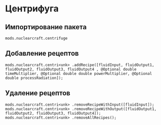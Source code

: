 # Центрифуга

## Импортирование пакета
`mods.nuclearcraft.centrifuge`

## Добавление рецептов
```zenscript
mods.nuclearcraft.centri<unk> .addRecipe([fluidInput, fluidOutput1, fluidOutput2, fluidOutput3, fluidOutput4 , @Optional double timeMultiplier, @Optional double double powerMultiplier, @Optional double processRadiation]);
```

## Удаление рецептов
```zenscript
mods.nuclearcraft.centri<unk> .removeRecipeWithInput([fluidInput]);
mods.nuclearcraft.centri<unk> .removeRecipeWithOutput([fluidOutput1, fluidOutput2, fluidOutput3, fluidOutput4]);
mods.nuclearcraft.centri<unk> .removeAllRecipes();
```